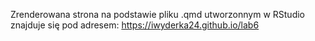 Zrenderowana strona na podstawie pliku .qmd utworzonnym w RStudio znajduje się pod adresem:
https://iwyderka24.github.io/lab6
